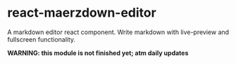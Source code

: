 # react-maerzdown-editor

A markdown editor react component. Write markdown with live-preview and fullscreen functionality.

**WARNING: this module is not finished yet; atm daily updates**

